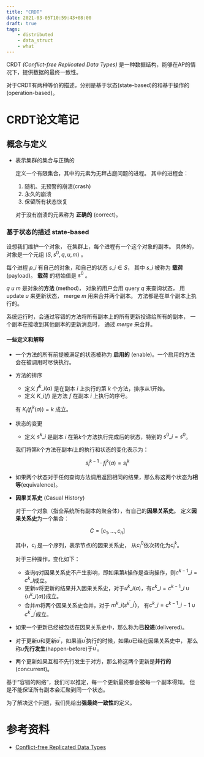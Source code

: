 ```yaml
---
title: "CRDT"
date: 2021-03-05T10:59:43+08:00
draft: true
tags:
    - distributed
    - data_struct
    - what
---
```


CRDT *(Conflict-free Replicated Data Types)* 是一种数据结构，能够在AP的情况下，提供数据的最终一致性。

对于CRDT有两种等价的描述，分别是基于状态(state-based)的和基于操作的(operation-based)。

# CRDT论文笔记

## 概念与定义

- 表示集群的集合与正确的

    定义一个有限集合，其中的元素为无拜占庭问题的进程。
    其中的进程会：
    
    1. 随机、无预警的崩溃(crash)
    1. 永久的崩溃
    1. 保留所有状态恢复

    对于没有崩溃的元素称为 **正确的** (correct)。

### 基于状态的描述 state-based

设想我们维护一个对象，
在集群上，每个进程有一个这个对象的副本。
具体的，对象是一个元组 $(S,s^0,q,u,m)$ 。

每个进程 $p\_i$ 有自己的对象，和自己的状态 $s\_i \in S$，
其中 $s\_i$ 被称为 **载荷** (payload)。
**载荷** 的初始值是 $s^0$ 。

$q$ $u$ $m$ 是对象的**方法** (method)，
对象的用户会用 query $q$ 来查询状态，
用 update $u$ 来更新状态，
merge $m$ 用来合并两个副本。
方法都是在单个副本上执行的。

系统运行时，会通过容错的方法将所有副本上的所有更新投递给所有的副本，
一个副本在接收到其他副本的更新消息时，
通过 $merge$ 来合并。

#### 一些定义和解释

- 一个方法的所有前提被满足的状态被称为 **启用的** (enable)。一个启用的方法会在被调用时尽快执行。

- 方法的排序
    - 定义 $f^k\_i(a)$ 是在副本 $i$ 上执行的第 $k$ 个方法，排序从1开始。
    - 定义 $K\_i(f)$ 是方法 $f$ 在副本 $i$ 上执行的序号。

    有 $K_i(f^k_i(a)) = k$ 成立。

- 状态的变更
    - 定义 $s^k\_i$ 是副本 $i$ 在第$k$个方法执行完成后的状态，特别的 $s^0\_i=s^0$。

    我们将第$k$个方法在副本$i$上的执行和状态的变化表示为：
    
    $$
    s^{k-1}_i \cdot f^k_i(a) = s^k_i
    $$
- 如果两个状态对于任何查询方法调用返回相同的结果，那么称这两个状态为**相等**(equivalence)。

- **因果关系史** (Casual History)

    对于一个对象（指全系统所有副本的聚合体），有自己的**因果关系史**。
    定义**因果关系史**为一个集合：

    $$
    C = [c_1,...,c_n]
    $$

    其中，$c_i$ 是一个序列，表示节点$i$的因果关系史，
    从$c^0_i$依次转化为$c^k_i$。

    对于三种操作，变化如下：

    - 查询$q$对因果关系史不产生影响，即如果第$k$操作是查询操作，则$c^{k-1}\_i = c^k\_i$成立。
    - 更新$u$将更新的结果并入因果关系史，对于$u^k\_i(a)$，有$c^k\_i=c^{k-1}\_i \cup \{ {u^k\_i(a)} \}$成立。
    - 合并$m$将两个因果关系史合并，对于 $m^k\_i(s^{k^{\prime}}\_{i^{\prime}})$，
        有$c^k\_i=c^{k-1}\_{i-1} \cup c^{k^{\prime}}\_{i^{\prime}}$成立。

- 如果一个更新已经被包括在因果关系史中，那么称为**已投递**(delivered)。
- 对于更新$u$和更新$u^'$，如果当$u^'$执行的时候，如果$u$已经在因果关系史中，
    那么称$u$**先行发生**(happen-before)于$u^'$。
- 两个更新如果互相不先行发生于对方，那么称这两个更新是**并行的**(concurrent)。

基于“容错的网络”，我们可以推定，每一个更新最终都会被每一个副本得知。
但是不能保证所有副本会汇聚到同一个状态。

为了解决这个问题，我们先给出**强最终一致性**的定义。






# 参考资料

- [Conflict-free Replicated Data Types](https://hal.inria.fr/hal-00932836/file/CRDTs_SSS-2011.pdf)











